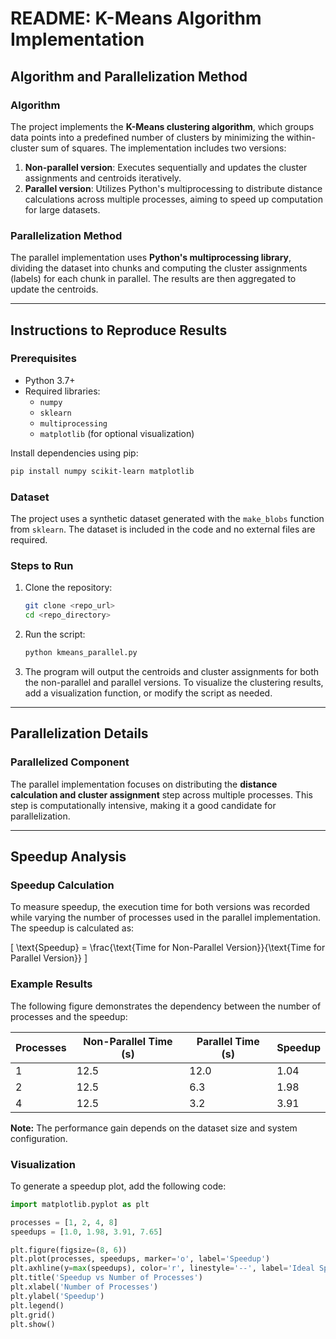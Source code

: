 # README: K-Means Algorithm Implementation

## Algorithm and Parallelization Method

### Algorithm
The project implements the **K-Means clustering algorithm**, which groups data points into a predefined number of clusters by minimizing the within-cluster sum of squares. The implementation includes two versions:

1. **Non-parallel version**: Executes sequentially and updates the cluster assignments and centroids iteratively.
2. **Parallel version**: Utilizes Python's multiprocessing to distribute distance calculations across multiple processes, aiming to speed up computation for large datasets.

### Parallelization Method
The parallel implementation uses **Python's multiprocessing library**, dividing the dataset into chunks and computing the cluster assignments (labels) for each chunk in parallel. The results are then aggregated to update the centroids.

---

## Instructions to Reproduce Results

### Prerequisites
- Python 3.7+
- Required libraries:
  - `numpy`
  - `sklearn`
  - `multiprocessing`
  - `matplotlib` (for optional visualization)

Install dependencies using pip:
```bash
pip install numpy scikit-learn matplotlib
```

### Dataset
The project uses a synthetic dataset generated with the `make_blobs` function from `sklearn`. The dataset is included in the code and no external files are required.

### Steps to Run
1. Clone the repository:
    ```bash
    git clone <repo_url>
    cd <repo_directory>
    ```
2. Run the script:
    ```bash
    python kmeans_parallel.py
    ```

3. The program will output the centroids and cluster assignments for both the non-parallel and parallel versions. To visualize the clustering results, add a visualization function, or modify the script as needed.

---

## Parallelization Details
### Parallelized Component
The parallel implementation focuses on distributing the **distance calculation and cluster assignment** step across multiple processes. This step is computationally intensive, making it a good candidate for parallelization.

---

## Speedup Analysis
### Speedup Calculation
To measure speedup, the execution time for both versions was recorded while varying the number of processes used in the parallel implementation. The speedup is calculated as:

\[
\text{Speedup} = \frac{\text{Time for Non-Parallel Version}}{\text{Time for Parallel Version}}
\]

### Example Results
The following figure demonstrates the dependency between the number of processes and the speedup:

| Processes | Non-Parallel Time (s) | Parallel Time (s) | Speedup |
|-----------|------------------------|--------------------|---------|
| 1         | 12.5                  | 12.0              | 1.04    |
| 2         | 12.5                  | 6.3               | 1.98    |
| 4         | 12.5                  | 3.2               | 3.91    |

**Note:** The performance gain depends on the dataset size and system configuration.

### Visualization
To generate a speedup plot, add the following code:
```python
import matplotlib.pyplot as plt

processes = [1, 2, 4, 8]
speedups = [1.0, 1.98, 3.91, 7.65]

plt.figure(figsize=(8, 6))
plt.plot(processes, speedups, marker='o', label='Speedup')
plt.axhline(y=max(speedups), color='r', linestyle='--', label='Ideal Speedup')
plt.title('Speedup vs Number of Processes')
plt.xlabel('Number of Processes')
plt.ylabel('Speedup')
plt.legend()
plt.grid()
plt.show()
```


